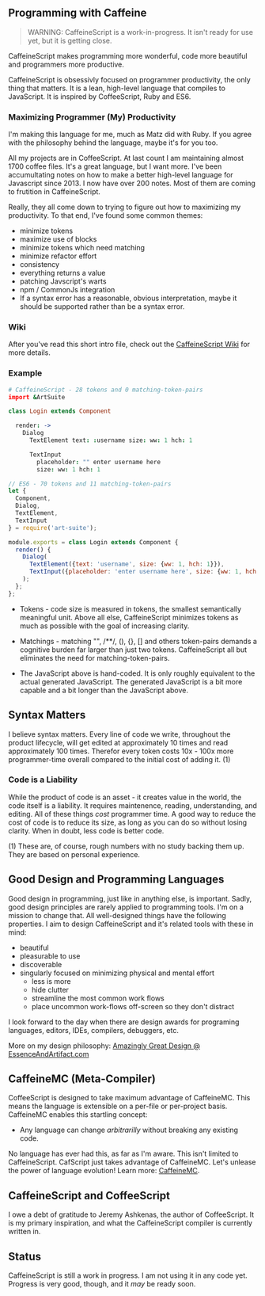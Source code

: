 ## Programming with Caffeine

> WARNING:
> CaffeineScript is a work-in-progress. It isn't ready for use yet, but it is getting close.

CaffeineScript makes programming more wonderful, code more beautiful and programmers more productive.

CaffeineScript is obsessivly focused on programmer productivity, the only thing that matters. It is a lean, high-level language that compiles to JavaScript. It is inspired by CoffeeScript, Ruby and ES6.

### Maximizing Programmer (My) Productivity

I'm making this language for me, much as Matz did with Ruby. If you agree with the philosophy behind the language, maybe it's for you too.

All my projects are in CoffeeScript. At last count I am maintaining almost 1700 coffee files. It's a great language, but I want more. I've been accumultating notes on how to make a better high-level language for Javascript since 2013. I now have over 200 notes. Most of them are coming to frutition in CaffeineScript.

Really, they all come down to trying to figure out how to maximizing my productivity. To that end, I've found some common themes:

- minimize tokens
- maximize use of blocks
- minimize tokens which need matching
- minimize refactor effort
- consistency
- everything returns a value
- patching Javscript's warts
- npm / CommonJs integration
- If a syntax error has a reasonable, obvious interpretation, maybe it should be supported rather than be a syntax error.

### Wiki

After you've read this short intro file, check out the [CaffeineScript Wiki](https://github.com/shanebdavis/caffeine-script/wiki) for more details.

### Example

```coffeescript
# CaffeineScript - 28 tokens and 0 matching-token-pairs
import &ArtSuite

class Login extends Component

  render: ->
    Dialog
      TextElement text: :username size: ww: 1 hch: 1

      TextInput
        placeholder: "" enter username here
        size: ww: 1 hch: 1
```

```javascript
// ES6 - 70 tokens and 11 matching-token-pairs
let {                                                                           // 2
  Component,                                                                    // 2
  Dialog,                                                                       // 2
  TextElement,                                                                  // 2
  TextInput                                                                     // 1
} = require('art-suite');                                                       // 7 tokens (17 total)

module.exports = class Login extends Component {                                // 9
  render() {                                                                    // 3
    Dialog(                                                                     // 2
      TextElement({text: 'username', size: {ww: 1, hch: 1}}),                   // 17
      TextInput({placeholder: 'enter username here', size: {ww: 1, hch: 1}})    // 16
    );                                                                          // 2
  };                                                                            // 2
};                                                                              // 2 tokens (53 total)
```

* Tokens - code size is measured in tokens, the smallest semantically meaningful unit. Above all else, CaffeineScript minimizes tokens as much as possible with the goal of increasing clarity.
* Matchings - matching "", /**/, (), {}, [] and others token-pairs demands a cognitive burden far larger than just two tokens. CaffeineScript all but eliminates the need for matching-token-pairs.

* The JavaScript above is hand-coded. It is only roughly equivalent to the actual generated JavaScript. The generated JavaScript is a bit more capable and a bit longer than the JavaScript above.

## Syntax Matters

I believe syntax matters. Every line of code we write, throughout the product lifecycle, will get edited at approximately 10 times and read approximately 100 times. Therefor every token costs 10x - 100x more programmer-time overall compared to the initial cost of adding it. (1)

### Code is a Liability

While the product of code is an asset - it creates value in the world, the code itself is a liability. It requires maintenence, reading, understanding, and editing. All of these things *cost* programmer time. A good way to reduce the cost of code is to reduce its size, as long as you can do so without losing clarity. When in doubt, less code is better code.

(1) These are, of course, rough numbers with no study backing them up. They are based on personal experience.

## Good Design and Programming Languages

Good design in programming, just like in anything else, is important. Sadly, good design principles are rarely applied to programming tools. I'm on a mission to change that. All well-designed things have the following properties. I aim to design CaffeineScript and it's related tools with these in mind:

* beautiful
* pleasurable to use
* discoverable
* singularly focused on minimizing physical and mental effort
  * less is more
  * hide clutter
  * streamline the most common work flows
  * place uncommon work-flows off-screen so they don't distract

I look forward to the day when there are design awards for programing languages, editors, IDEs, compilers, debuggers, etc.

More on my design philosophy: [Amazingly Great Design @ EssenceAndArtifact.com](http://www.essenceandartifact.com/2014/07/amazingly-great-design-howto.html)

## CaffeineMC (Meta-Compiler)

CoffeeScript is designed to take maximum advantage of CaffeineMC. This means the language is extensible on a per-file or per-project basis. CaffeineMC enables this startling concept:

* Any language can change *arbitrarilly* without breaking any existing code.

No language has ever had this, as far as I'm aware. This isn't limited to CaffeineScript. CafScript just takes advantage of CaffeineMC. Let's unlease the power of language evolution! Learn more: [CaffeineMC](https://github.com/shanebdavis/caffeine-mc).

## CaffeineScript and CoffeeScript

I owe a debt of gratitude to Jeremy Ashkenas, the author of CoffeeScript. It is my primary inspiration, and what the CaffeineScript compiler is currently written in.

## Status

CaffeineScript is still a work in progress. I am not using it in any code yet. Progress is very good, though, and it *may* be ready soon.
